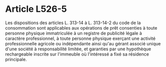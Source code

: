 # Article L526-5

Les dispositions des articles L. 313-14 à L. 313-14-2 du code de la consommation sont applicables aux opérations de prêt consenties à toute personne physique immatriculée à un registre de publicité légale à caractère professionnel, à toute personne physique exerçant une activité professionnelle agricole ou indépendante ainsi qu'au gérant associé unique d'une société à responsabilité limitée, et garanties par une hypothèque rechargeable inscrite sur l'immeuble où l'intéressé a fixé sa résidence principale.